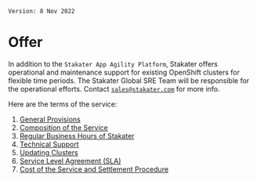 `Version: 8 Nov 2022`

# Offer

In addition to the `Stakater App Agility Platform`, Stakater offers operational and maintenance support for existing OpenShift clusters for flexible time periods. The Stakater Global SRE Team will be responsible for the operational efforts. Contact [`sales@stakater.com`](mailto:sales@stakater.com) for more info.

Here are the terms of the service:

1. [General Provisions](./general-provisions.md)
1. [Composition of the Service](./service-composition.md)
1. [Regular Business Hours of Stakater](./business-hours.md)
1. [Technical Support](./technical-support.md)
1. [Updating Clusters](./updating-clusters.md)
1. [Service Level Agreement (SLA)](./sla.md)
1. [Cost of the Service and Settlement Procedure](./cost.md)
